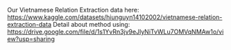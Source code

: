 Our Vietnamese Relation Extraction data here: https://www.kaggle.com/datasets/hiunguyn14102002/vietnamese-relation-extraction-data
Detail about method using: https://drive.google.com/file/d/1s1YvRn3jv9eJlyNiTvWLu7OMVqNMAw1o/view?usp=sharing

